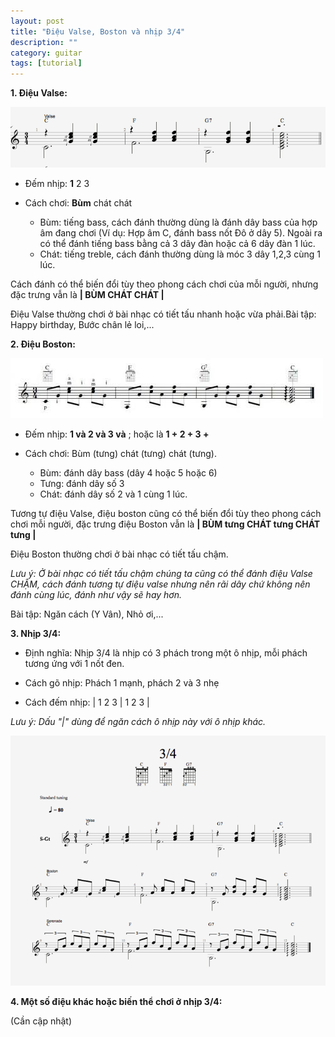 ```yaml
---
layout: post
title: "Điệu Valse, Boston và nhịp 3/4"
description: ""
category: guitar
tags: [tutorial]
---
```


**1. Điệu Valse:**

![Điệu valse][dieu-valse]

[dieu-valse]: /images/guitar/dieu-valse.png

* Đếm nhịp: **1** 2 3

* Cách chơi: **Bùm** chát chát

	* Bùm: tiếng bass, cách đánh thường dùng là đánh dây bass của hợp âm đang chơi (Ví dụ: Hợp âm C, đánh bass nốt Đô ở dây 5). Ngoài ra có thể đánh tiếng bass bằng cả 3 dây đàn hoặc cả 6 dây đàn 1 lúc.
	* Chát: tiếng treble, cách đánh thường dùng là móc 3 dây 1,2,3 cùng 1 lúc. 

Cách đánh có thể biến đổi tùy theo phong cách chơi của mỗi người, nhưng đặc trưng vẫn là **\| BÙM CHÁT CHÁT \|**

Điệu Valse thường chơi ở bài nhạc có tiết tấu nhanh hoặc vừa phải.Bài tập: Happy birthday, Bước chân lẻ loi,...

**2. Điệu Boston:**

![Điệu boston][dieu-boston]

[dieu-boston]: /images/guitar/dieu-boston.jpg

* Đếm nhịp: **1 và 2 và 3 và** ; hoặc là **1 + 2 + 3 +**

* Cách chơi: Bùm (tưng) chát (tưng) chát (tưng).

	* Bùm: đánh dây bass (dây 4 hoặc 5 hoặc 6)
	* Tưng: đánh dây số 3
	* Chát: đánh dây số 2 và 1 cùng 1 lúc.

Tương tự điệu Valse, điệu boston cũng có thể biến đổi tùy theo phong cách chơi mỗi người, đặc trưng điệu Boston vẫn là **\| BÙM tưng CHÁT tưng CHÁT tưng \|**

Điệu Boston thường chơi ở bài nhạc có tiết tấu chậm.

_Lưu ý: Ở bài nhạc có tiết tấu chậm chúng ta cũng có thể đánh điệu Valse CHẬM, cách đánh tương tự điệu valse nhưng nên rãi dây chứ không nên đánh cùng lúc, đánh như vậy sẽ hay hơn._

Bài tập: Ngăn cách (Y Vân), Nhỏ ơi,...

**3. Nhịp 3/4:**

* Định nghĩa: Nhịp 3/4 là nhịp có 3 phách trong một ô nhịp, mỗi phách tương ứng với 1 nốt đen.

* Cách gõ nhịp: Phách 1 mạnh, phách 2 và 3 nhẹ

* Cách đếm nhịp: \| 1 2 3 \| 1 2 3 \|

_Lưu ý: Dấu "\|" dùng để ngăn cách ô nhịp này với ô nhịp khác._

![Một số kiểu hình đệm ở nhịp 3/4][mot-so-kieu-hinh-dem-nhip-3-4]

[mot-so-kieu-hinh-dem-nhip-3-4]: /images/guitar/mot-so-kieu-hinh-dem-nhip-3-4.png

**4. Một số điệu khác hoặc biến thể chơi ở nhịp 3/4:**

(Cần cập nhật)